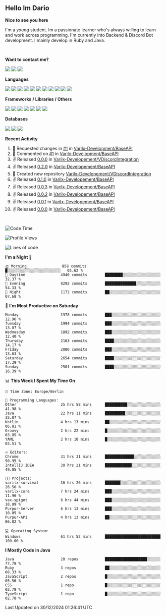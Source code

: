 <h2>Hello Im Dario</h2>

**Nice to see you here**

I'm a *young* student. Im a passionate learner who's always willing to learn and work across
programming. I'm currently into Backend & Discord Bot development. I mainly develop in Ruby and Java.

<br/>

**Want to contact me?**

<a href="https://github.com/knerio"><img src="https://img.shields.io/badge/-Github-blue?style=for-the-badge&logo=github&logoColor=white"/></a> <a href="https://discord.com/users/639416958923702292"><img src="https://img.shields.io/badge/-knerio-blue?style=for-the-badge&logo=discord&logoColor=white"/></a> <a href="https://twitch.tv/dopalos_"><img src="https://img.shields.io/badge/-twitch-blue?style=for-the-badge&logo=twitch&logoColor=white"/></a>

**Languages**

<img src="https://img.shields.io/badge/-HTML-blue?style=for-the-badge&logo=html5&logoColor=white"/> <img src="https://img.shields.io/badge/-CSS-blue?style=for-the-badge&logo=CSS3&logoColor=white"/> <img src="https://img.shields.io/badge/-Javascript-blue?style=for-the-badge&logo=javascript&logoColor=white"/> <img src="https://img.shields.io/badge/-Typescript-blue?style=for-the-badge&logo=TypeScript&logoColor=white"/> <img src="https://img.shields.io/badge/-Java-blue?style=for-the-badge&logo=java&logoColor=white"/> <img src="https://img.shields.io/badge/-Kotlin-blue?style=for-the-badge&logo=kotlin&logoColor=white"/> <img src="https://img.shields.io/badge/-SQL-blue?style=for-the-badge&logo=MYSQL&logoColor=white"/> <img src="https://img.shields.io/badge/-Markdown-blue?style=for-the-badge&logo=Markdown&logoColor=white"/> <img src="https://img.shields.io/badge/-JSON-blue?style=for-the-badge&logo=JSON&logoColor=white"/> <img src="https://img.shields.io/badge/-Git-blue?style=for-the-badge&logo=Git&logoColor=white"/> <img src="https://img.shields.io/badge/-Ruby-blue?style=for-the-badge&logo=Ruby&logoColor=white"/>
<br/>

 **Frameworks / Libraries / Others**

<img src="https://img.shields.io/badge/-Bootstrap-blue?style=for-the-badge&logo=Bootstrap&logoColor=white"/> <img src="https://img.shields.io/badge/-Node.JS-blue?style=for-the-badge&logo=node.js&logoColor=white"/> <img src="https://img.shields.io/badge/-React-blue?style=for-the-badge&logo=React&logoColor=white"/> <img src="https://img.shields.io/badge/-Express-blue?style=for-the-badge&logo=Express&logoColor=white"/> <img src="https://img.shields.io/badge/-Next.Js-blue?style=for-the-badge&logo=Next.Js&logoColor=white"/> <img src="https://img.shields.io/badge/-Ruby_On_Rails-blue?style=for-the-badge&logo=ruby-on-rails&logoColor=white"/> <img src="https://img.shields.io/badge/-JDA-blue?style=for-the-badge&logo=JDA&logoColor=white"/>

**Databases**

<img src="https://img.shields.io/badge/-MongoDB-blue?style=for-the-badge&logo=mongodb&logoColor=white"/> <img src="https://img.shields.io/badge/-MariaDB-blue?style=for-the-badge&logo=MariaDB&logoColor=white"/>
<img src="https://img.shields.io/badge/-PostgreSQL-blue?style=for-the-badge&logo=PostgreSQl&logoColor=white"/>

**Recent Activity**

<!--RECENT_ACTIVITY:start-->
1. 🔴 Requested changes in [#1](https://github.com/Varilx-Development/BaseAPI/pull/1#pullrequestreview-2525400696) in [Varilx-Development/BaseAPI](https://github.com/Varilx-Development/BaseAPI)<br>
2. 💬 Commented on [#1](https://github.com/Varilx-Development/BaseAPI/pull/1#discussion_r1899430914) in [Varilx-Development/BaseAPI](https://github.com/Varilx-Development/BaseAPI)<br>
3. ✌️ Released [0.0.0](https://github.com/Varilx-Developement/VDiscordIntegration/releases/tag/0.0.0) in [Varilx-Developement/VDiscordIntegration](https://github.com/Varilx-Developement/VDiscordIntegration)<br>
4. ✌️ Released [0.2.0](https://github.com/Varilx-Developement/BaseAPI/releases/tag/0.2.0) in [Varilx-Developement/BaseAPI](https://github.com/Varilx-Developement/BaseAPI)<br>
5. 📔 Created new repository [Varilx-Developement/VDiscordIntegration](https://github.com/Varilx-Developement/VDiscordIntegration)<br>
6. ✌️ Released [0.1.0](https://github.com/Varilx-Developement/BaseAPI/releases/tag/0.1.0) in [Varilx-Developement/BaseAPI](https://github.com/Varilx-Developement/BaseAPI)<br>
7. ✌️ Released [0.0.3](https://github.com/Varilx-Developement/BaseAPI/releases/tag/0.0.3) in [Varilx-Developement/BaseAPI](https://github.com/Varilx-Developement/BaseAPI)<br>
8. ✌️ Released [0.0.2](https://github.com/Varilx-Developement/BaseAPI/releases/tag/0.0.2) in [Varilx-Developement/BaseAPI](https://github.com/Varilx-Developement/BaseAPI)<br>
9. ✌️ Released [0.0.1](https://github.com/Varilx-Developement/BaseAPI/releases/tag/0.0.1) in [Varilx-Developement/BaseAPI](https://github.com/Varilx-Developement/BaseAPI)<br>
10. ✌️ Released [0.0.0](https://github.com/Varilx-Developement/BaseAPI/releases/tag/0.0.0) in [Varilx-Developement/BaseAPI](https://github.com/Varilx-Developement/BaseAPI)<br>
<!--RECENT_ACTIVITY:end-->
 
#

<!--START_SECTION:waka-->
![Code Time](http://img.shields.io/badge/Code%20Time-763%20hrs%2048%20mins-blue)

![Profile Views](http://img.shields.io/badge/Profile%20Views-0-blue)

![Lines of code](https://img.shields.io/badge/From%20Hello%20World%20I%27ve%20Written-796.7%20thousand%20lines%20of%20code-blue)

**I'm a Night 🦉** 

```text
🌞 Morning                858 commits         █░░░░░░░░░░░░░░░░░░░░░░░░   05.62 % 
🌆 Daytime                4940 commits        ████████░░░░░░░░░░░░░░░░░   32.37 % 
🌃 Evening                8292 commits        ██████████████░░░░░░░░░░░   54.33 % 
🌙 Night                  1172 commits        ██░░░░░░░░░░░░░░░░░░░░░░░   07.68 % 
```
📅 **I'm Most Productive on Saturday** 

```text
Monday                   1978 commits        ███░░░░░░░░░░░░░░░░░░░░░░   12.96 % 
Tuesday                  1994 commits        ███░░░░░░░░░░░░░░░░░░░░░░   13.07 % 
Wednesday                1892 commits        ███░░░░░░░░░░░░░░░░░░░░░░   12.40 % 
Thursday                 2163 commits        ████░░░░░░░░░░░░░░░░░░░░░   14.17 % 
Friday                   2080 commits        ███░░░░░░░░░░░░░░░░░░░░░░   13.63 % 
Saturday                 2654 commits        ████░░░░░░░░░░░░░░░░░░░░░   17.39 % 
Sunday                   2501 commits        ████░░░░░░░░░░░░░░░░░░░░░   16.39 % 
```


📊 **This Week I Spent My Time On** 

```text
🕑︎ Time Zone: Europe/Berlin

💬 Programming Languages: 
Other                    25 hrs 58 mins      ██████████░░░░░░░░░░░░░░░   41.98 % 
Java                     22 hrs 11 mins      █████████░░░░░░░░░░░░░░░░   35.87 % 
Kotlin                   4 hrs 13 mins       ██░░░░░░░░░░░░░░░░░░░░░░░   06.81 % 
Groovy                   2 hrs 22 mins       █░░░░░░░░░░░░░░░░░░░░░░░░   03.85 % 
YAML                     2 hrs 10 mins       █░░░░░░░░░░░░░░░░░░░░░░░░   03.51 % 

🔥 Editors: 
Chrome                   31 hrs 31 mins      █████████████░░░░░░░░░░░░   50.95 % 
IntelliJ IDEA            30 hrs 21 mins      ████████████░░░░░░░░░░░░░   49.05 % 

🐱‍💻 Projects: 
varilx-survival          16 hrs 26 mins      ███████░░░░░░░░░░░░░░░░░░   26.56 % 
varilx-core              7 hrs 24 mins       ███░░░░░░░░░░░░░░░░░░░░░░   11.96 % 
vax-spigot               6 hrs 44 mins       ███░░░░░░░░░░░░░░░░░░░░░░   10.89 % 
Purpur-Server            6 hrs 13 mins       ███░░░░░░░░░░░░░░░░░░░░░░   10.05 % 
Purpur-API               4 hrs 13 mins       ██░░░░░░░░░░░░░░░░░░░░░░░   06.82 % 

💻 Operating System: 
Windows                  61 hrs 52 mins      █████████████████████████   100.00 % 
```

**I Mostly Code in Java** 

```text
Java                     28 repos            ███████████████████░░░░░░   77.78 % 
Ruby                     3 repos             ██░░░░░░░░░░░░░░░░░░░░░░░   08.33 % 
JavaScript               2 repos             █░░░░░░░░░░░░░░░░░░░░░░░░   05.56 % 
CSS                      1 repo              █░░░░░░░░░░░░░░░░░░░░░░░░   02.78 % 
TypeScript               1 repo              █░░░░░░░░░░░░░░░░░░░░░░░░   02.78 % 
```




 Last Updated on 30/12/2024 01:26:41 UTC
<!--END_SECTION:waka-->

